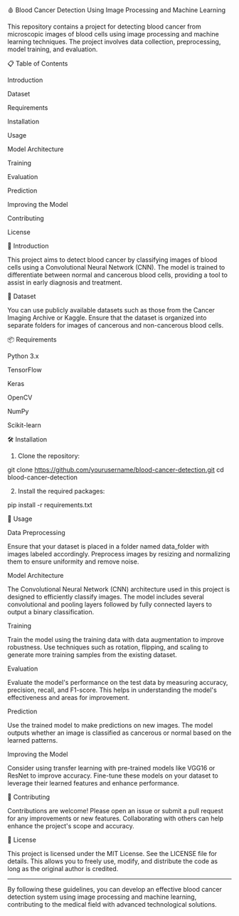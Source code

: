 🩸 Blood Cancer Detection Using Image Processing and Machine Learning

This repository contains a project for detecting blood cancer from microscopic images of blood cells using image processing and machine learning techniques. The project involves data collection, preprocessing, model training, and evaluation.

📋 Table of Contents

Introduction

Dataset

Requirements

Installation

Usage

Model Architecture

Training

Evaluation

Prediction

Improving the Model

Contributing

License


🌟 Introduction

This project aims to detect blood cancer by classifying images of blood cells using a Convolutional Neural Network (CNN). The model is trained to differentiate between normal and cancerous blood cells, providing a tool to assist in early diagnosis and treatment.

📁 Dataset

You can use publicly available datasets such as those from the Cancer Imaging Archive or Kaggle. Ensure that the dataset is organized into separate folders for images of cancerous and non-cancerous blood cells.

📦 Requirements

Python 3.x

TensorFlow

Keras

OpenCV

NumPy

Scikit-learn


🛠️ Installation

1. Clone the repository:

git clone https://github.com/yourusername/blood-cancer-detection.git
cd blood-cancer-detection


2. Install the required packages:

pip install -r requirements.txt



🚀 Usage

Data Preprocessing

Ensure that your dataset is placed in a folder named data_folder with images labeled accordingly. Preprocess images by resizing and normalizing them to ensure uniformity and remove noise.

Model Architecture

The Convolutional Neural Network (CNN) architecture used in this project is designed to efficiently classify images. The model includes several convolutional and pooling layers followed by fully connected layers to output a binary classification.

Training

Train the model using the training data with data augmentation to improve robustness. Use techniques such as rotation, flipping, and scaling to generate more training samples from the existing dataset.

Evaluation

Evaluate the model's performance on the test data by measuring accuracy, precision, recall, and F1-score. This helps in understanding the model's effectiveness and areas for improvement.

Prediction

Use the trained model to make predictions on new images. The model outputs whether an image is classified as cancerous or normal based on the learned patterns.

Improving the Model

Consider using transfer learning with pre-trained models like VGG16 or ResNet to improve accuracy. Fine-tune these models on your dataset to leverage their learned features and enhance performance.

🤝 Contributing

Contributions are welcome! Please open an issue or submit a pull request for any improvements or new features. Collaborating with others can help enhance the project's scope and accuracy.

📄 License

This project is licensed under the MIT License. See the LICENSE file for details. This allows you to freely use, modify, and distribute the code as long as the original author is credited.


---

By following these guidelines, you can develop an effective blood cancer detection system using image processing and machine learning, contributing to the medical field with advanced technological solutions.


